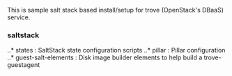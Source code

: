 This is sample salt stack based install/setup for trove (OpenStack's DBaaS) service.


### saltstack
..* states : SaltStack state configuration scripts 
..* pillar : Pillar configuration 		
..* guest-salt-elements : Disk image builder elements to help build a trove-guestagent 


